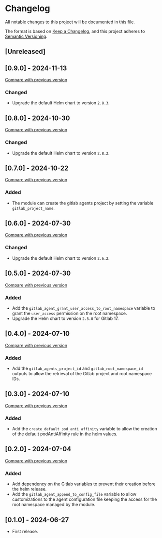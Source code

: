 # Changelog

All notable changes to this project will be documented in this file.

The format is based on [Keep a Changelog](https://keepachangelog.com/en/1.1.0/),
and this project adheres
to [Semantic Versioning](https://semver.org/spec/v2.0.0.html).

## [Unreleased]

## [0.9.0] - 2024-11-13

[Compare with previous version](https://github.com/sparkfabrik/terraform-gitlab-kubernetes-gitlab-agent/compare/0.8.0...0.9.0)

### Changed

- Upgrade the default Helm chart to version `2.8.3`.

## [0.8.0] - 2024-10-30

[Compare with previous version](https://github.com/sparkfabrik/terraform-gitlab-kubernetes-gitlab-agent/compare/0.7.0...0.8.0)

### Changed

- Upgrade the default Helm chart to version `2.8.2`.

## [0.7.0] - 2024-10-22

[Compare with previous version](https://github.com/sparkfabrik/terraform-gitlab-kubernetes-gitlab-agent/compare/0.6.0...0.7.0)

### Added

- The module can create the gitlab agents project by setting the variable `gitlab_project_name`.

## [0.6.0] - 2024-07-30

[Compare with previous version](https://github.com/sparkfabrik/terraform-gitlab-kubernetes-gitlab-agent/compare/0.5.0...0.6.0)

### Changed

- Upgrade the default Helm chart to version `2.6.2`.

## [0.5.0] - 2024-07-30

[Compare with previous version](https://github.com/sparkfabrik/terraform-gitlab-kubernetes-gitlab-agent/compare/0.4.0...0.5.0)

### Added

- Add the `gitlab_agent_grant_user_access_to_root_namespace` variable to grant the `user_access` permission on the root namespace.
- Upgrade the Helm chart to version `2.5.0` for Gitlab 17.

## [0.4.0] - 2024-07-10

[Compare with previous version](https://github.com/sparkfabrik/terraform-gitlab-kubernetes-gitlab-agent/compare/0.3.0...0.4.0)

### Added

- Add the `gitlab_agents_project_id` and `gitlab_root_namespace_id` outputs to allow the retrieval of the Gitlab project and root namespace IDs.

## [0.3.0] - 2024-07-10

[Compare with previous version](https://github.com/sparkfabrik/terraform-gitlab-kubernetes-gitlab-agent/compare/0.2.0...0.3.0)

### Added

- Add the `create_default_pod_anti_affinity` variable to allow the creation of the default podAntiAffinity rule in the helm values.

## [0.2.0] - 2024-07-04

[Compare with previous version](https://github.com/sparkfabrik/terraform-gitlab-kubernetes-gitlab-agent/compare/0.1.0...0.2.0)

### Added

- Add dependency on the Gitlab variables to prevent their creation before the helm release.
- Add the `gitlab_agent_append_to_config_file` variable to allow customizations to the agent configuration file keeping the access for the root namespace managed by the module.

## [0.1.0] - 2024-06-27

- First release.
